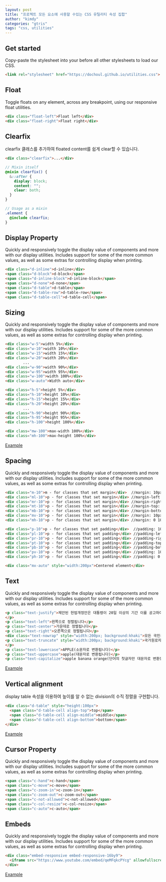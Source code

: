```yaml
---
layout: post
title: "프로젝트 모든 요소에 사용할 수있는 CSS 유틸리티 속성 집합"
author: "kimdy"
categories: "gtris"
tags: "css, utilities"
---
```


## Get started

Copy-paste the stylesheet <link> into your <head> before all other stylesheets to load our CSS.

```html
<link rel="stylesheet" href="https://dochoul.github.io/utilities.css">
```
## Float

Toggle floats on any element, across any breakpoint, using our responsive float utilities.

```html
<div class="float-left">Float left</div>
<div class="float-right">Float right</div>
```

## Clearfix

clearfix 클래스를 추가하여 floated content를 쉽게 clear할 수 있습니다.

```html
<div class="clearfix">...</div>
```

```scss
// Mixin itself
@mixin clearfix() {
  &::after {
    display: block;
    content: "";
    clear: both;
  }
}

// Usage as a mixin
.element {
  @include clearfix;
}
```

## Display Property

Quickly and responsively toggle the display value of components and more with our display utilities. Includes support for some of the more common values, as well as some extras for controlling display when printing.

```html
<div class="d-inline">d-inline</div>
<span class="d-block">d-block</span>
<span class="d-inline-block">d-inline-block</span>
<span class="d-none">d-none</span>
<span class="d-table">d-table</span>
<span class="d-table-row">d-table-row</span>
<span class="d-table-cell">d-table-cell</span>
```

## Sizing

Quickly and responsively toggle the display value of components and more with our display utilities. Includes support for some of the more common values, as well as some extras for controlling display when printing.

```html
<div class="w-5">width 5%</div>
<div class="w-10">width 10%</div>
<div class="w-15">width 15%</div>
<div class="w-20">width 20%</div>
		...
<div class="w-90">width 90%</div>
<div class="w-95">width 95%</div>
<div class="w-100">width 100%</div>
<div class="w-auto">Width auto</div>

<div class="h-5">height 5%</div>
<div class="h-10">height 10%</div>
<div class="h-15">height 15%</div>
<div class="h-20">height 20%</div>
		...
<div class="h-90">height 90%</div>
<div class="h-95">height 95%</div>
<div class="h-100">height 100%</div>

<div class="mw-100">max-width 100%</div>
<div class="mh-100">max-height 100%</div>
```

[Example](https://codepen.io/dochoul/pen/XybqZO)

## Spacing

Quickly and responsively toggle the display value of components and more with our display utilities. Includes support for some of the more common values, as well as some extras for controlling display when printing.

```html
<div class="m-10">m - for classes that set margin</div>  //margin: 10px;
<div class="ml-10">p - for classes that set margin</div> //margin-left: 10px;
<div class="mr-10">p - for classes that set margin</div> //margin-right: 10px;
<div class="mt-10">p - for classes that set margin</div> //margin-top: 10px;
<div class="mb-10">p - for classes that set margin</div> //margin-bottom: 10px;
<div class="mv-10">p - for classes that set margin</div> //margin: 10px 0;
<div class="mh-10">p - for classes that set margin</div> //margin: 0 10px;

<div class="p-10">p - for classes that set padding</div>  //padding: 10px;
<div class="pl-10">p - for classes that set padding</div> //padding-left: 10px 0;
<div class="pr-10">p - for classes that set padding</div> //padding-right: 10px 0;
<div class="pt-10">p - for classes that set padding</div> //padding-top: 10px 0;
<div class="pb-10">p - for classes that set padding</div> //padding-bottom: 10px 0;
<div class="pv-10">p - for classes that set padding</div> //padding: 10px 0;
<div class="ph-10">p - for classes that set padding</div> //padding: 0 10px;

<div class="mx-auto" style="width:200px">Centered element</div>
```

## Text

Quickly and responsively toggle the display value of components and more with our display utilities. Includes support for some of the more common values, as well as some extras for controlling display when printing.

```html
<p class="text-justify">제안된 헌법개정안은 대통령이 20일 이상의 기간 이를 공고하여야 한다. 국가는 재해를 예방하고 그 위험으로부터 국민을 보호하기 위하여 노력하여야 한다. 군인은 현역을 면한 후가 아니면 국무총리로 임명될 수 없다. 군사법원의 조직·권한 및 재판관의 자격은 법률로 정한다. 국회의원은 법률이 정하는 직을 겸할 수 없다.
</p>
<p class="text-left">왼쪽으로 정렬됩니다</p>
<p class="text-center">가운데로 정렬됩니다</p>
<p class="text-right">오른쪽으로 정렬됩니다</p>
<div class="text-nowrap" style="width:200px; background:khaki">모든 국민은 그 보호하는 자녀에게 적어도 초등교육과 법률이 정하는 교육을 받게 할 의무를 진다.</div>
<p class="text-truncate" style="width:200px; background:khaki">국가원로자문회의의 직무범위 기타 필요한 사항은 법률로 정한다. 정부는 예산에 변경을 가할 필요가 있을 때에는 추가경정예산안을 편성하여 국회에 제출할 수 있다.
</p>
<p class="text-lowercase">APPLE(소문자로 변환됩니다)</p>
<p class="text-uppercase">apple(대문자로 변환됩니다)</p>
<p class="text-capitalize">apple banana orange(단어의 첫글자만 대문자로 변환됩니다)</p>
```
[Example](https://codepen.io/dochoul/pen/mQyMQM)

## Vertical alignment

display table 속성을 이용하여 높이를 알 수 없는 division의 수직 정렬을 구현합니다.

```html
<div class="d-table" style="height:100px">
  <span class="d-table-cell align-top">top</span>
  <span class="d-table-cell align-middle">middle</span>
  <span class="d-table-cell align-bottom">bottom</span>
</div>
```
[Example](https://codepen.io/dochoul/pen/oQgeEx)


## Cursor Property

Quickly and responsively toggle the display value of components and more with our display utilities. Includes support for some of the more common values, as well as some extras for controlling display when printing.

```html
<span class="c-hand">c-hand</span>
<span class="c-move">c-move</span>
<span class="c-zoom-in">c-zoom-in</span>
<span class="c-zoom-out">c-zoom-out</span>
<span class="c-not-allowed">c-not-allowed</span>
<span class="c-col-resize">c-col-resize</span>
<span class="c-auto">c-auto</span>
```

## Embeds

Quickly and responsively toggle the display value of components and more with our display utilities. Includes support for some of the more common values, as well as some extras for controlling display when printing.

```html
<div class="embed-responsive embed-responsive-16by9">
  <iframe src="https://www.youtube.com/embed/qeMFqkcPYcg" allowfullscreen></iframe>
</div>
```

[Example](https://codepen.io/dochoul/pen/ZmGoYx)
